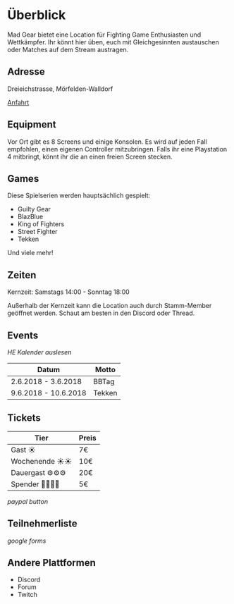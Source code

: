 # Überblick

Mad Gear bietet eine Location für Fighting Game Enthusiasten und Wettkämpfer. Ihr könnt hier üben, euch mit Gleichgesinnten austauschen oder Matches auf dem Stream austragen.

## Adresse
Dreieichstrasse, Mörfelden-Walldorf

[Anfahrt](./anfahrt.md)

## Equipment
Vor Ort gibt es 8 Screens und einige Konsolen. Es wird auf jeden Fall empfohlen, einen eigenen Controller mitzubringen. Falls ihr eine Playstation 4 mitbringt, könnt ihr die an einen freien Screen stecken.

## Games

Diese Spielserien werden hauptsächlich gespielt:
- Guilty Gear
- BlazBlue
- King of Fighters
- Street Fighter
- Tekken

Und viele mehr!

## Zeiten
Kernzeit:
Samstags 14:00 - Sonntag 18:00

Außerhalb der Kernzeit kann die Location auch durch Stamm-Member geöffnet werden. Schaut am besten in den Discord oder Thread.

## Events
*HE Kalender auslesen*

| Datum | Motto |
| --- | --- |
| 2.6.2018 - 3.6.2018 	| BBTag 	|
|  9.6.2018 - 10.6.2018 | Tekken |

## Tickets

| Tier | Preis |
| --- | --- |
| Gast ☀️ |  7€ |
| Wochenende ☀️☀️ | 10€ | 
| Dauergast ⚙️⚙️⚙️ | 20€ |
| Spender 🙏🙏🙏🙏| 5€|

*paypal button*

## Teilnehmerliste
*google forms* 


## Andere Plattformen

- Discord
- Forum
- Twitch
